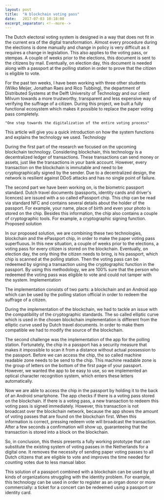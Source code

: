 ```yaml
---
layout: post
title:  "A blockchain voting pass"
date:   2017-07-03 10:18:00
excerpt_separator: <!--more-->
---
```

The Dutch electoral voting system is designed in a way that does not fit in the current era of the digital transformation. Almost every procedure during the elections is done manually and change in policy is very difficult as it requires a change in legislation. This also applies to the voting pass, or stempas. A couple of weeks prior to the elections, this document is sent to the citizens by mail. Eventually, on election day, this document is needed along with a passport at the polling station in order to prove that the citizen is eligible to vote. <!--more-->

For the past ten weeks, I have been working with three other students (Wilko Meijer, Jonathan Raes and Rico Tubbing), the department of Distributed Systems at the Delft University of Technology and our client Milvum towards a more trustworthy, transparent and less expensive way of verifying the suffrage of a citizen. During this project, we built a fully functional ecosystem which makes it possible to replace the paper voting pass completely.

    "One step towards the digitalization of the entire voting process" 

This article will give you a quick introduction on how the system functions and explains the technology we used.
Technology

During the first part of the research we focused on the upcoming blockchain technology. Considering blockchain, this technology is a decentralized ledger of transactions. These transactions can send money or assets, just like the transactions in your bank account. However, every transaction on the blockchain is immutable and need to be cryptographically signed by the sender. Due to a decentralized design, the network is resilient against DDoS attacks and has no single point of failure.

The second part we have been working on, is the biometric passport standard. Dutch travel documents (passports, identity cards and driver's licences) are issued with a so called ePassport chip. This chip can be read via standard NFC and contains several details about the holder of the passport. For example, your name, place of birth and even your photo is stored on the chip. Besides this information, the chip also contains a couple of cryptographic tools. For example, a cryptographic signing function.
Proposed solution

In our proposed solution, we are combining these two technologies, blockchain and the ePassport chip, in order to make the paper voting pass superfluous. In this new situation, a couple of weeks prior to the elections, a voting pass for every citizen is stored on the blockchain. Eventually, on election day, the only thing the citizen needs to bring, is his passport, which chip is scanned at the polling station. Then the voting pass can be redeemed by signing a transaction using the cryptographic function in the passport. By using this methodology, we are 100% sure that the person who redeemed the voting pass was eligible to vote and could not tamper with the system.
Implementation

The implementation consists of two parts: a blockchain and an Android app which can be used by the polling station official in order to redeem the suffrage of a citizen.

During the implementation of the blockchain, we had to tackle an issue with the compatibility of the cryptographic standards. The so called elliptic curve which is used in the chosen blockchain implementation is different from the elliptic curve used by Dutch travel documents. In order to make them compatible we had to modify the source of the blockchain.

The second challenge was the implementation of the app for the polling station. Fortunately, the chip in a passport has a security measure that makes it impossible to scan it from a distance without actual possession to the passport. Before we can access the chip, the so called machine readable zone needs to be send to the chip. This machine readable zone is the group of letters on the bottom of the first page of your passport. However, we wanted the app to be easy to use, so we implemented an optical character recognition system, which enters these letters automatically.

Now we are able to access the chip in the passport by holding it to the back of an Android smartphone. The app checks if there is a voting pass stored on the blockchain. If there is a voting pass, a new transaction to redeem this voting pass is signed immediately. However, this transaction is not broadcast over the blockchain network, because the app shows the amount of voting passes that are found on the blockchain first. When this information is correct, pressing redeem vote will broadcast the transaction. After a few seconds a confirmation will show up, guaranteeing that the transaction is stored into a block on the blockchain.

So, in conclusion, this thesis presents a fully working prototype that can substitute the existing system of voting passes in the Netherlands for a digital one. It removes the necessity of sending paper voting passes to all Dutch citizens that are eligible to vote and improves the time needed for counting votes due to less manual labor.

This solution of a passport combined with a blockchain can be used by all kinds of organizations struggling with the identity problem. For example, this technology can be used in order to register as an organ donor or more commercially: a ticket for a concert can be redeemed using a passport or identity card.

